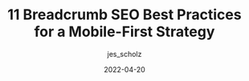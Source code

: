 ---
author: jes_scholz
date: 2022-04-20
draft: true
permalink: false
publisher: sengineland
tags:
  - seo
  - best-practices
  - strategies
  - mobile-first
target_url: https://searchengineland.com/breadcrumb-seo-best-practices-383690
title: 11 Breadcrumb SEO Best Practices for a Mobile-First Strategy
---
